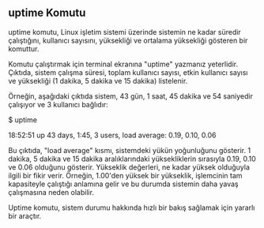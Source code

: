 ## uptime Komutu


uptime komutu, Linux işletim sistemi üzerinde sistemin ne kadar süredir çalıştığını, kullanıcı sayısını, yüksekliği ve ortalama yüksekliği gösteren bir komuttur.

Komutu çalıştırmak için terminal ekranına "uptime" yazmanız yeterlidir. Çıktıda, sistem çalışma süresi, toplam kullanıcı sayısı, etkin kullanıcı sayısı ve yüksekliği (1 dakika, 5 dakika ve 15 dakika) listelenir.

Örneğin, aşağıdaki çıktıda sistem, 43 gün, 1 saat, 45 dakika ve 54 saniyedir çalışıyor ve 3 kullanıcı bağlıdır:

$ uptime

18:52:51 up 43 days, 1:45, 3 users, load average: 0.19, 0.10, 0.06

Bu çıktıda, "load average" kısmı, sistemdeki yükün yoğunluğunu gösterir. 1 dakika, 5 dakika ve 15 dakika aralıklarındaki yüksekliklerin sırasıyla 0.19, 0.10 ve 0.06 olduğunu gösterir. Yükseklik değerleri, ne kadar yüksek olduğuyla ilgili bir fikir verir. Örneğin, 1.00'den yüksek bir yükseklik, işlemcinin tam kapasiteyle çalıştığı anlamına gelir ve bu durumda sistemin daha yavaş çalışmasına neden olabilir.

Uptime komutu, sistem durumu hakkında hızlı bir bakış sağlamak için yararlı bir araçtır.